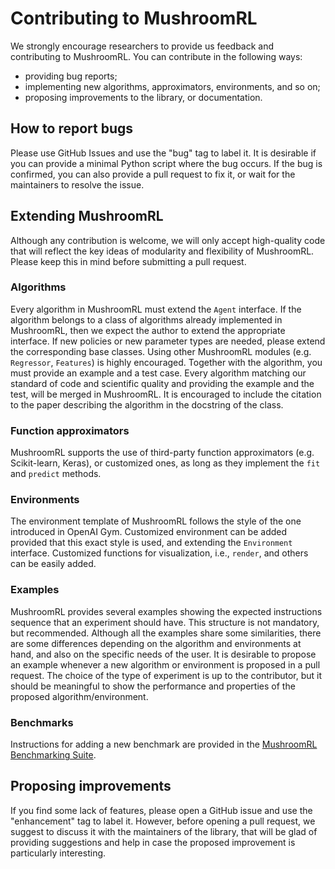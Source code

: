 Contributing to MushroomRL
==========================
We strongly encourage researchers to provide us feedback and contributing
to MushroomRL. You can contribute in the following ways:
* providing bug reports;
* implementing new algorithms, approximators, environments, and so on;
* proposing improvements to the library, or documentation.

How to report bugs
------------------
Please use GitHub Issues and use the "bug" tag to label it. It is desirable if you can provide a minimal Python script
where the bug occurs. If the bug is confirmed, you can also provide a pull request to fix it, or wait for the maintainers to
resolve the issue.

Extending MushroomRL
--------------------
Although any contribution is welcome, we will only accept high-quality code that will reflect the key ideas
of modularity and flexibility of MushroomRL. Please keep this in mind before submitting
a pull request.

### Algorithms
Every algorithm in MushroomRL must extend the ``Agent`` interface. If the algorithm belongs to a class of algorithms already
implemented in MushroomRL, then we expect the author to extend the appropriate interface. If new policies or new parameter types
are needed, please extend the corresponding base classes. Using other MushroomRL modules (e.g. ``Regressor``, ``Features``) is
highly encouraged. Together with the algorithm, you must provide an example and a test case. Every algorithm matching our
standard of code and scientific quality and providing the example and the test, will be merged in MushroomRL. It is encouraged
to include the citation to the paper describing the algorithm in the docstring of the class.

### Function approximators
MushroomRL supports the use of third-party function approximators (e.g. Scikit-learn, Keras),
or customized ones, as long as they implement the ``fit`` and ``predict`` methods.

### Environments
The environment template of MushroomRL follows the style of the one introduced in OpenAI Gym.
Customized environment can be added provided that this exact style is used, and extending
the ``Environment`` interface. Customized functions for visualization, i.e., ``render``, and
others can be easily added.

### Examples
MushroomRL provides several examples showing the expected instructions sequence that an
experiment should have. This structure is not mandatory, but recommended. Although all
the examples share some similarities, there are some differences depending on the
algorithm and environments at hand, and also on the specific needs of the user. It is
desirable to propose an example whenever a new algorithm or environment is proposed in
a pull request. The choice of the type of experiment is up to the contributor, but it should
be meaningful to show the performance and properties of the proposed algorithm/environment.

### Benchmarks
Instructions for adding a new benchmark are provided in the [MushroomRL Benchmarking Suite](
https://github.com/MushroomRL/mushroom-rl-benchmark/blob/master/CONTRIBUTING.md).

Proposing improvements
----------------------
If you find some lack of features, please open a GitHub issue and use the "enhancement" tag to label it. However, before
opening a pull request, we suggest to discuss it with the maintainers of the library, that will be glad of providing
suggestions and help in case the proposed improvement is particularly interesting.
